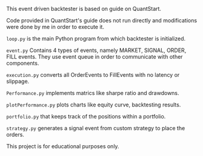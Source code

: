 This event driven backtester is based on guide on QuantStart. 

Code provided in QuantStart's guide does not run directly and modifications were done by me in order to execute it.


`loop.py` is the main Python program from which backtester is initialized.

`event.py` Contains 4 types of events, namely MARKET, SIGNAL, ORDER, FILL events. They use event queue in order to communicate with other components.

`execution.py` converts all OrderEvents to FillEvents with no latency or slippage.

`Performance.py` implements matrics like sharpe ratio and drawdowns.

`plotPerformance.py` plots charts like equity curve, backtesting results.

`portfolio.py` that keeps track of the positions within a portfolio.

`strategy.py` generates a signal event from custom strategy to place the orders.


This project is for educational purposes only.